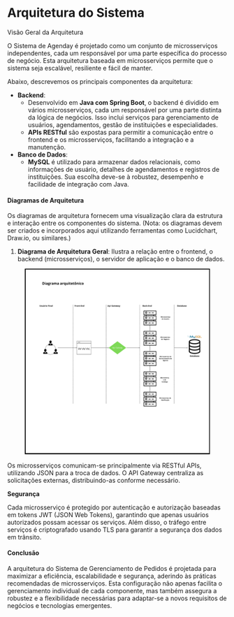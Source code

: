 # Arquitetura do Sistema

Visão Geral da Arquitetura

O Sistema de Agenday  é projetado como um conjunto de microsserviços independentes, cada um responsável por uma parte específica do processo de negócio. Esta arquitetura baseada em microsserviços permite que o sistema seja escalável, resiliente e fácil de manter.&#x20;

Abaixo, descrevemos os principais componentes da arquitetura:

* **Backend**:
  * Desenvolvido em **Java com Spring Boot**, o backend é dividido em vários microsserviços, cada um responsável por uma parte distinta da lógica de negócios. Isso inclui serviços para gerenciamento de usuários, agendamentos, gestão de instituições e especialidades.
  * **APIs RESTful** são expostas para permitir a comunicação entre o frontend e os microsserviços, facilitando a integração e a manutenção.&#x20;
* **Banco de Dados**:
  * **MySQL** é utilizado para armazenar dados relacionais, como informações de usuário, detalhes de agendamentos e registros de instituições. Sua escolha deve-se à robustez, desempenho e facilidade de integração com Java.

#### Diagramas de Arquitetura <a href="#diagramas-de-arquitetura" id="diagramas-de-arquitetura"></a>

Os diagramas de arquitetura fornecem uma visualização clara da estrutura e interação entre os componentes do sistema. (Nota: os diagramas devem ser criados e incorporados aqui utilizando ferramentas como Lucidchart, Draw.io, ou similares.)

1. **Diagrama de Arquitetura Geral**: Ilustra a relação entre o frontend, o backend (microsserviços), o servidor de aplicação e o banco de dados.



<figure><img src="../.gitbook/assets/Diagrama_Arquitetura.png" alt=""><figcaption></figcaption></figure>



Os microsserviços comunicam-se principalmente via RESTful APIs, utilizando JSON para a troca de dados. O API Gateway centraliza as solicitações externas, distribuindo-as conforme necessário.&#x20;

**Segurança**

Cada microsserviço é protegido por autenticação e autorização baseadas em tokens JWT (JSON Web Tokens), garantindo que apenas usuários autorizados possam acessar os serviços. Além disso, o tráfego entre serviços é criptografado usando TLS para garantir a segurança dos dados em trânsito.

#### Conclusão

A arquitetura do Sistema de Gerenciamento de Pedidos é projetada para maximizar a eficiência, escalabilidade e segurança, aderindo às práticas recomendadas de microsserviços. Esta configuração não apenas facilita o gerenciamento individual de cada componente, mas também assegura a robustez e a flexibilidade necessárias para adaptar-se a novos requisitos de negócios e tecnologias emergentes.
